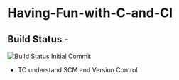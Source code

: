 # Having-Fun-with-C-and-CI

## Build Status - 
[![Build Status](https://travis-ci.org/prithvisekhar/Having-Fun-with-C-and-CI.svg?branch=master)](https://travis-ci.org/prithvisekhar/Having-Fun-with-C-and-CI)
Initial Commit 
- TO understand SCM and Version Control 
